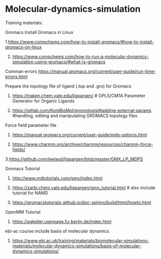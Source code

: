 # Molecular-dynamics-simulation


Training materials: 

Gromacs
Install Gromacs in Linux

1.https://www.compchems.com/how-to-install-gromacs/#how-to-install-gromacs-on-linux

2. https://www.compchems.com/how-to-run-a-molecular-dynamics-simulation-using-gromacs/#what-is-gromacs

Comman errors 
https://manual.gromacs.org/current/user-guide/run-time-errors.html




Prepare the topology file of ligand (.top and .gro) for Gromacs

1. https://traken.chem.yale.edu/ligpargen/   # OPLS/CM1A Parameter Generator for Organic Ligands
 
2. https://gitlab.com/KomBioMol/gromologist#adding-external-params   #handling, editing and manipulating GROMACS topology files

Force field parameter file 

1. https://manual.gromacs.org/current/user-guide/mdp-options.html

2. https://www.charmm.org/archive/charmm/resources/charmm-force-fields/

3.https://github.com/leelasd/ligpargen/blob/master/GMX_LP_MDPS

Gromacs Tutorial

1. http://www.mdtutorials.com/gmx/index.html 

2. https://zarbi.chem.yale.edu/ligpargen/gmx_tutorial.html # also include tutorial for NAMD

3. https://gromacstutorials.github.io/doc-sphinx/build/html/howto.html

OpenMM Tutorial

1. https://agkeller.userpage.fu-berlin.de/index.html

ebi-ac course include basis of molecular dynamics  

1. https://www.ebi.ac.uk/training/materials/biomolecular-simulations-materials/molecular-dynamics-simulations/basis-of-molecular-dynamics-simulations/ 
